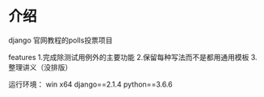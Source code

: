 介绍
===
django 官网教程的polls投票项目

features
1.完成除测试用例外的主要功能
2.保留每种写法而不是都用通用模板
3.整理讲义（没排版）

运行环境：
win x64
django==2.1.4
python==3.6.6